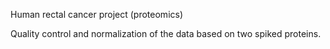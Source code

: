 Human rectal cancer project (proteomics)

Quality control and normalization of the data based on two spiked proteins.
